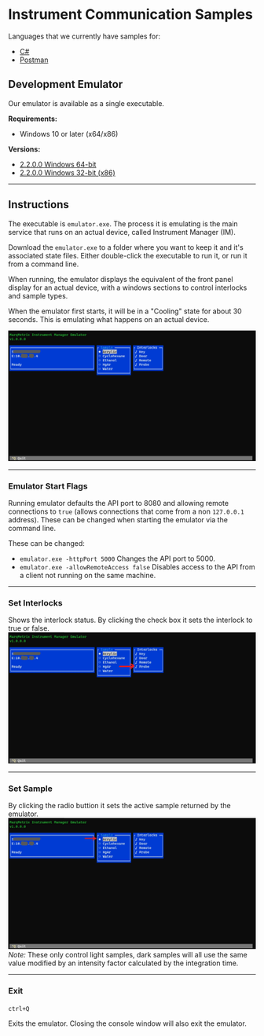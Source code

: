 # Instrument Communication Samples
Languages that we currently have samples for:

- [C#](C%23)
- [Postman](Postman)

## Development Emulator
Our emulator is available as a single executable.

**Requirements:**

- Windows 10 or later (x64/x86)

**Versions:**
- [2.2.0.0 Windows 64-bit](https://marqmetrixresources01.blob.core.windows.net/software/Emulator/2.2.0.0/win-x64/emulator.exe)
- [2.2.0.0 Windows 32-bit (x86)](https://marqmetrixresources01.blob.core.windows.net/software/Emulator/2.2.0.0/win-x86/emulator.exe)

---

## Instructions
The executable is `emulator.exe`. The process it is emulating is the main service that runs on an actual device, called Instrument Manager (IM).

Download the `emulator.exe` to a folder where you want to keep it and it's associated state files. Either double-click the executable to run it, or run it from a command line.

When running, the emulator displays the equivalent of the front panel display for an actual device, with a windows sections to control interlocks and sample types.

When the emulator first starts, it will be in a "Cooling" state for about 30 seconds. This is emulating what happens on an actual device.  

![Emulator](EmulatorSetup/emulator.jpg)

---
### Emulator Start Flags
Running emulator defaults the API port to 8080 and allowing remote connections to `true` (allows connections that come from a non `127.0.0.1` address).  These can be changed when starting the emulator via the command line.

These can be changed:
- `emulator.exe -httpPort 5000` Changes the API port to 5000.
- `emulator.exe -allowRemoteAccess false` Disables access to the API from a client not running on the same machine.  

---
### Set Interlocks
Shows the interlock status.  By clicking the check box it sets the interlock to true or false.  
![Emulator Interlocks](EmulatorSetup/emulator-interlocks.jpg)

---
### Set Sample
By clicking the radio buttion it sets the active sample returned by the emulator.  
![Emulator Samples](EmulatorSetup/emulator-samples.jpg)
*Note:* These only control light samples, dark samples will all use the same value modified by an intensity factor calculated by the integration time.

---
### Exit
`ctrl+Q`

Exits the emulator.  Closing the console window will also exit the emulator.